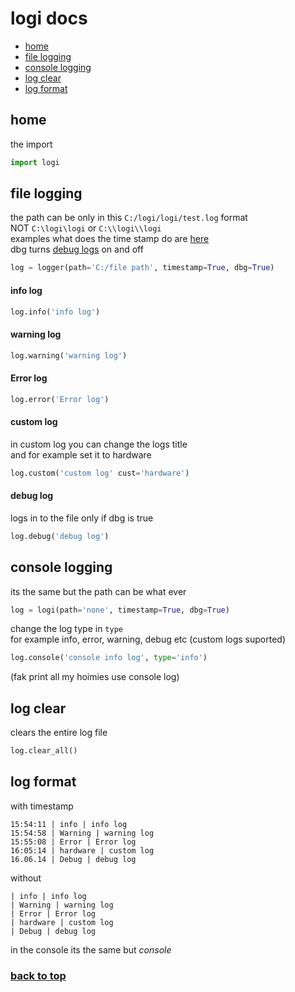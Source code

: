 # logi docs
- <a href='https://github.com/hiikion/logi/blob/main/docs.md#home'>home</a>
- <a href='https://github.com/hiikion/logi/blob/main/docs.md#file-logging'>file logging</a>
- <a href='https://github.com/hiikion/logi/blob/main/docs.md#console-logging'>console logging</a>
- <a href='https://github.com/hiikion/logi/blob/main/docs.md#log-clear'>log clear</a>
- <a href='https://github.com/hiikion/logi/blob/main/docs.md#log-format'>log format</a>

## home

the import 
```python
import logi
```

## file logging
the path can be only in this ```C:/logi/logi/test.log``` format <br>
NOT ```C:\logi\logi``` or ```C:\\logi\\logi``` <br>
examples what does the time stamp do are <a href='https://github.com/hiikion/logi/blob/main/docs.md#log-format'>here</a> <br>
dbg turns <a href='https://github.com/hiikion/logi/blob/main/docs.md#debug-log'>debug logs</a> on and off
```python
log = logger(path='C:/file path', timestamp=True, dbg=True)
```
#### info log
```python
log.info('info log')
```
#### warning log
```python
log.warning('warning log')
```
#### Error log
```python
log.error('Error log')
```
#### custom log
in custom log you can change the logs title <br>
and for example set it to hardware
```python
log.custom('custom log' cust='hardware')
```
#### debug log
logs in to the file only if dbg is true
```python
log.debug('debug log')
```
## console logging

its the same but the path can be what ever 
```python
log = logi(path='none', timestamp=True, dbg=True)
```
change the log type in ```type``` <br>
for example info, error, warning, debug etc (custom logs suported)
```python
log.console('console info log', type='info')
```
(fak print all my hoimies use console log)
## log clear
clears the entire log file
```python
log.clear_all()
```
## log format
with timestamp
```
15:54:11 | info | info log
15:54:58 | Warning | warning log
15:55:08 | Error | Error log
16:05:14 | hardware | custom log
16.06.14 | Debug | debug log
```
without
```
| info | info log
| Warning | warning log
| Error | Error log
| hardware | custom log
| Debug | debug log
```
in the console its the same but *console*
### <a href='https://github.com/hiikion/logi/blob/main/docs.md#logi-docs'>back to top</a>

